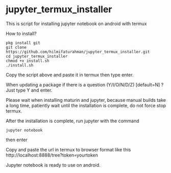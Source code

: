 # jupyter_termux_installer

This is script for installing jupyter notebook on android with termux

How to install?

```
pkg install git
git clone https://github.com/hilmifaturahman/jupyter_termux_installer.git
cd jupyter_termux_installer
chmod +x install.sh
./install.sh
```

Copy the script above and paste it in termux then type enter.

When updating a package if there is a question (Y/I/O/N/D/Z) [default=N] ?
Just type Y and enter.

Please wait when installing maturin and jupyter, because manual builds take a long time, patiently wait until the installation is complete, do not force stop termux.

After the installation is complete, run jupyter with the command
```
jupyter notebook
```
then enter

Copy and paste the url in termux to browser format like this
http://localhost:8888/tree?token=yourtoken

Jupyter notebook is ready to use on android.
